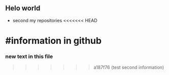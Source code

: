 ## Helo world
* second my repositories
<<<<<<< HEAD


#information in github
=======
### new text in this file
>>>>>>> a187f76 (test second information)
